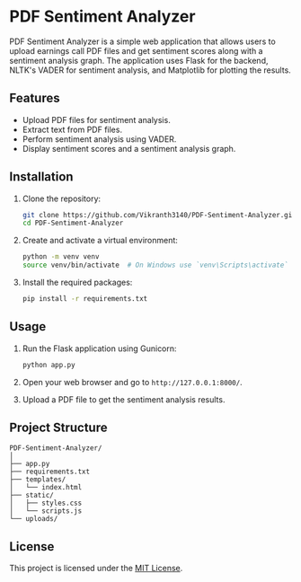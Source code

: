 # PDF Sentiment Analyzer

PDF Sentiment Analyzer is a simple web application that allows users to upload earnings call PDF files and get sentiment scores along with a sentiment analysis graph. The application uses Flask for the backend, NLTK's VADER for sentiment analysis, and Matplotlib for plotting the results.

## Features

- Upload PDF files for sentiment analysis.
- Extract text from PDF files.
- Perform sentiment analysis using VADER.
- Display sentiment scores and a sentiment analysis graph.

## Installation

1. Clone the repository:
   ```bash
   git clone https://github.com/Vikranth3140/PDF-Sentiment-Analyzer.git
   cd PDF-Sentiment-Analyzer
   ```

2. Create and activate a virtual environment:
   ```bash
   python -m venv venv
   source venv/bin/activate  # On Windows use `venv\Scripts\activate`
   ```

3. Install the required packages:
   ```bash
   pip install -r requirements.txt
   ```

## Usage

1. Run the Flask application using Gunicorn:
   ```bash
   python app.py
   ```

2. Open your web browser and go to `http://127.0.0.1:8000/`.

3. Upload a PDF file to get the sentiment analysis results.

## Project Structure

```
PDF-Sentiment-Analyzer/
│
├── app.py
├── requirements.txt
├── templates/
│   └── index.html
├── static/
│   ├── styles.css
│   └── scripts.js
└── uploads/
```

## License

This project is licensed under the [MIT License](LICENSE).